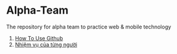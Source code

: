 Alpha-Team
==========

The repository for alpha team to practice web &amp; mobile technology

1. [How To Use Github](https://github.com/hoangdang89/Alpha-Team/wiki/How-To-Use-Github-%28Basic%29)
2. [Nhiệm vụ của từng người](https://github.com/hoangdang89/Alpha-Team/issues/1)
